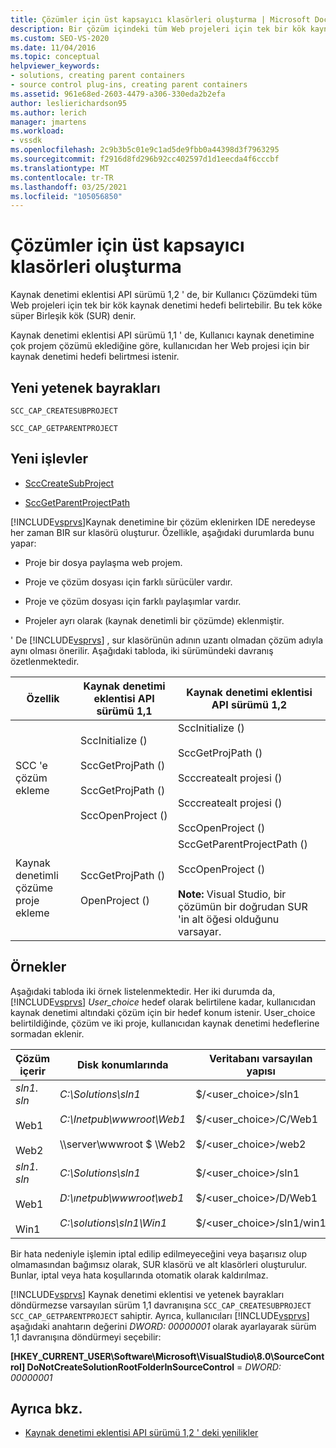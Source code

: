 ```yaml
---
title: Çözümler için üst kapsayıcı klasörleri oluşturma | Microsoft Docs
description: Bir çözüm içindeki tüm Web projeleri için tek bir kök kaynak denetimi hedefi belirtmek üzere kaynak denetimi eklentisi API 'SI sürüm 1,2 ' i nasıl kullanacağınızı öğrenin.
ms.custom: SEO-VS-2020
ms.date: 11/04/2016
ms.topic: conceptual
helpviewer_keywords:
- solutions, creating parent containers
- source control plug-ins, creating parent containers
ms.assetid: 961e68ed-2603-4479-a306-330eda2b2efa
author: leslierichardson95
ms.author: lerich
manager: jmartens
ms.workload:
- vssdk
ms.openlocfilehash: 2c9b3b5c01e9c1ad5de9fbb0a44398d3f7963295
ms.sourcegitcommit: f2916d8fd296b92cc402597d1d1eecda4f6cccbf
ms.translationtype: MT
ms.contentlocale: tr-TR
ms.lasthandoff: 03/25/2021
ms.locfileid: "105056850"
---
```

# <a name="create-parent-container-folders-for-solutions"></a>Çözümler için üst kapsayıcı klasörleri oluşturma
Kaynak denetimi eklentisi API sürümü 1,2 ' de, bir Kullanıcı Çözümdeki tüm Web projeleri için tek bir kök kaynak denetimi hedefi belirtebilir. Bu tek köke süper Birleşik kök (SUR) denir.

 Kaynak denetimi eklentisi API sürümü 1,1 ' de, Kullanıcı kaynak denetimine çok projem çözümü eklediğine göre, kullanıcıdan her Web projesi için bir kaynak denetimi hedefi belirtmesi istenir.

## <a name="new-capability-flags"></a>Yeni yetenek bayrakları
 `SCC_CAP_CREATESUBPROJECT`

 `SCC_CAP_GETPARENTPROJECT`

## <a name="new-functions"></a>Yeni işlevler
- [SccCreateSubProject](../../extensibility/scccreatesubproject-function.md)

- [SccGetParentProjectPath](../../extensibility/sccgetparentprojectpath-function.md)

 [!INCLUDE[vsprvs](../../code-quality/includes/vsprvs_md.md)]Kaynak denetimine bir çözüm eklenirken IDE neredeyse her zaman BIR sur klasörü oluşturur. Özellikle, aşağıdaki durumlarda bunu yapar:

- Proje bir dosya paylaşma web projem.

- Proje ve çözüm dosyası için farklı sürücüler vardır.

- Proje ve çözüm dosyası için farklı paylaşımlar vardır.

- Projeler ayrı olarak (kaynak denetimli bir çözümde) eklenmiştir.

' De [!INCLUDE[vsprvs](../../code-quality/includes/vsprvs_md.md)] , sur klasörünün adının uzantı olmadan çözüm adıyla aynı olması önerilir. Aşağıdaki tabloda, iki sürümündeki davranış özetlenmektedir.

|Özellik|Kaynak denetimi eklentisi API sürümü 1,1|Kaynak denetimi eklentisi API sürümü 1,2|
|-------------| - | - |
|SCC 'e çözüm ekleme|SccInitialize ()<br /><br /> SccGetProjPath ()<br /><br /> SccGetProjPath ()<br /><br /> SccOpenProject ()|SccInitialize ()<br /><br /> SccGetProjPath ()<br /><br /> Scccreatealt projesi ()<br /><br /> Scccreatealt projesi ()<br /><br /> SccOpenProject ()|
|Kaynak denetimli çözüme proje ekleme|SccGetProjPath ()<br /><br /> OpenProject ()|SccGetParentProjectPath ()<br /><br /> SccOpenProject ()<br /><br />  **Note:**  Visual Studio, bir çözümün bir doğrudan SUR 'in alt öğesi olduğunu varsayar.|

## <a name="examples"></a>Örnekler
 Aşağıdaki tabloda iki örnek listelenmektedir. Her iki durumda da, [!INCLUDE[vsprvs](../../code-quality/includes/vsprvs_md.md)]  *User_choice* hedef olarak belirtilene kadar, kullanıcıdan kaynak denetimi altındaki çözüm için bir hedef konum istenir. User_choice belirtildiğinde, çözüm ve iki proje, kullanıcıdan kaynak denetimi hedeflerine sormadan eklenir.

|Çözüm içerir|Disk konumlarında|Veritabanı varsayılan yapısı|
|-----------------------|-----------------------|--------------------------------|
|*sln1. sln*<br /><br /> Web1<br /><br /> Web2|*C:\Solutions\sln1*<br /><br /> *C:\Inetpub\wwwroot\Web1*<br /><br /> \\\server\wwwroot $ \Web2|$/<user_choice>/sln1<br /><br /> $/<user_choice>/C/Web1<br /><br /> $/<user_choice>/web2|
|*sln1. sln*<br /><br /> Web1<br /><br /> Win1|*C:\Solutions\sln1*<br /><br /> *D:\ınetpub\wwwroot\web1*<br /><br /> *C:\solutions\sln1\Win1*|$/<user_choice>/sln1<br /><br /> $/<user_choice>/D/Web1<br /><br /> $/<user_choice>/sln1/win1|

 Bir hata nedeniyle işlemin iptal edilip edilmeyeceğini veya başarısız olup olmamasından bağımsız olarak, SUR klasörü ve alt klasörleri oluşturulur. Bunlar, iptal veya hata koşullarında otomatik olarak kaldırılmaz.

 [!INCLUDE[vsprvs](../../code-quality/includes/vsprvs_md.md)] Kaynak denetimi eklentisi ve yetenek bayrakları döndürmezse varsayılan sürüm 1,1 davranışına `SCC_CAP_CREATESUBPROJECT` `SCC_CAP_GETPARENTPROJECT` sahiptir. Ayrıca, kullanıcıları [!INCLUDE[vsprvs](../../code-quality/includes/vsprvs_md.md)] aşağıdaki anahtarın değerini *DWORD: 00000001* olarak ayarlayarak sürüm 1,1 davranışına döndürmeyi seçebilir:

 **[HKEY_CURRENT_USER\Software\Microsoft\VisualStudio\8.0\SourceControl] DoNotCreateSolutionRootFolderInSourceControl**  =  *DWORD: 00000001*

## <a name="see-also"></a>Ayrıca bkz.
- [Kaynak denetimi eklentisi API sürümü 1,2 ' deki yenilikler](../../extensibility/internals/what-s-new-in-the-source-control-plug-in-api-version-1-2.md)
